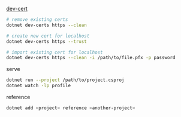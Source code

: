 [dev-cert](https://learn.microsoft.com/en-us/dotnet/core/tools/dotnet-dev-certs)
```bash
# remove existing certs
dotnet dev-certs https --clean

# create new cert for localhost
dotnet dev-certs https --trust

# import existing cert for localhost
dotnet dev-certs https --clean -i /path/to/file.pfx -p password
```

serve
```bash
dotnet run --project /path/to/project.csproj
dotnet watch -lp profile
```

reference
```bash
dotnet add <project> reference <another-project>
```